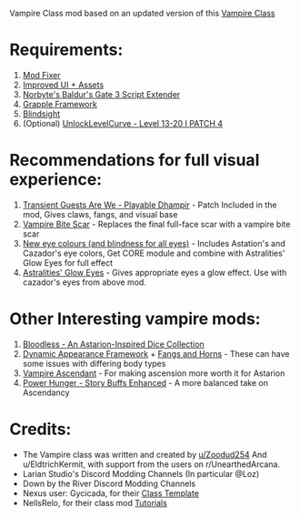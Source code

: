 Vampire Class mod based on an updated version of this [Vampire Class](https://drive.google.com/file/d/1qvOG1JmA-AmosprgB2UOd-a31GalG2l0/view)

# Requirements:
1. [Mod Fixer](https://www.nexusmods.com/baldursgate3/mods/141)
2. [Improved UI + Assets](https://www.nexusmods.com/baldursgate3/mods/366?tab=description)
3. [Norbyte's Baldur's Gate 3 Script Extender](https://github.com/Norbyte/bg3se/tree/main)
4. [Grapple Framework](https://www.nexusmods.com/baldursgate3/mods/3382)
5. [Blindsight](https://www.nexusmods.com/baldursgate3/mods/3807?tab=description)
6. (Optional) [UnlockLevelCurve - Level 13-20 I PATCH 4](https://www.nexusmods.com/baldursgate3/mods/377)

# Recommendations for full visual experience:
1. [Transient Guests Are We - Playable Dhampir](https://www.nexusmods.com/baldursgate3/mods/4750) - Patch Included in the mod, Gives claws, fangs, and visual base
2. [Vampire Bite Scar](https://www.nexusmods.com/baldursgate3/mods/4158) - Replaces the final full-face scar with a vampire bite scar
3. [New eye colours (and blindness for all eyes)](https://www.nexusmods.com/baldursgate3/mods/2072?tab=description) - Includes Astation's and Cazador's eye colors, Get CORE module and combine with Astralities' Glow Eyes for full effect
4. [Astralities' Glow Eyes](https://www.nexusmods.com/baldursgate3/mods/4964) - Gives appropriate eyes a glow effect. Use with cazador's eyes from above mod.

# Other Interesting vampire mods:
1. [Bloodless - An Astarion-Inspired Dice Collection](https://www.nexusmods.com/baldursgate3/mods/2465)
2. [Dynamic Appearance Framework](https://www.nexusmods.com/baldursgate3/mods/2276) + [Fangs and Horns](https://www.nexusmods.com/baldursgate3/mods/2279) - These can have some issues with differing body types
3. [Vampire Ascendant](https://www.nexusmods.com/baldursgate3/mods/1914) - For making ascension more worth it for Astarion
4. [Power Hunger - Story Buffs Enhanced](https://www.nexusmods.com/baldursgate3/mods/3989) - A more balanced take on Ascendancy

# Credits:
- The Vampire class was written and created by [u/Zoodud254](https://www.reddit.com/user/Zoodud254/) And u/EldtrichKermit, with support from the users on r/UnearthedArcana.
- Larian Studio's Discord Modding Channels (In particular @Loz)
- Down by the River Discord Modding Channels
- Nexus user: Gycicada, for their [Class Template](https://www.nexusmods.com/baldursgate3/mods/946/)
- NellsRelo, for their class mod [Tutorials](https://github.com/BG3-Community-Library-Team/BG3-Community-Library/wiki/Tutorials)

